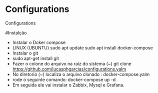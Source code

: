 # Configurations
Configurations

#Instalção
 - Instalar o Doker compose
 - LINUX (UBUNTU)
     sudo apt update
     sudo apt install docker-compose
 - Instalar o git
 - sudo apt-get install git
 - Fazer o colone do arquivo na raiz do sistema (~)
  git clone https://github.com/lucasphgarcias/configurations.yalm
- No diretorio (~) localiza o arquivo clonado : docker-compose.yalm
- rode o seguinte comando: docker-compose up -d
- Em seguida ele vai instalar o Zabbix, Mysql e Grafana.
